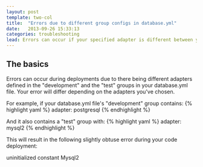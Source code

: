 ```yaml
---
layout: post
template: two-col
title:  "Errors due to different group configs in database.yml"
date:   2013-09-26 15:33:13
categories: troubleshooting
lead: Errors can occur if your specified adapter is different between your "development" and "test" groups
---
```



## The basics

Errors can occur during deployments due to there being different adapters defined in the "development" and the "test" groups in your database.yml file.
Your error will differ depending on the adapters you've chosen.

For example, if your database.yml file's "development" group contains:
{% highlight yaml %}
adapter: postgresql
{% endhighlight %}

And it also contains a "test" group with:
{% highlight yaml %}
adapter: mysql2
{% endhighlight %}

This will result in the following slightly obtuse error during your code deployment:
<div class="error">
uninitialized constant Mysql2
</div>
